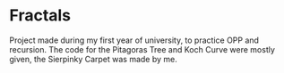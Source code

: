 # Fractals
Project made during my first year of university, to practice OPP and recursion. The code for the Pitagoras Tree and Koch Curve were mostly given, the Sierpinky Carpet was made by me.

